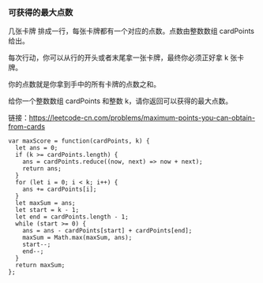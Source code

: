 <!--
 * @Author: 月魂
 * @Date: 2021-02-06 20:08:21
 * @LastEditTime: 2021-02-06 20:08:46
 * @LastEditors: 月魂
 * @Description: 
 * @FilePath: \leetcode-per-day\day31.md
-->
### 可获得的最大点数
几张卡牌 排成一行，每张卡牌都有一个对应的点数。点数由整数数组 cardPoints 给出。

每次行动，你可以从行的开头或者末尾拿一张卡牌，最终你必须正好拿 k 张卡牌。

你的点数就是你拿到手中的所有卡牌的点数之和。

给你一个整数数组 cardPoints 和整数 k，请你返回可以获得的最大点数。

链接：https://leetcode-cn.com/problems/maximum-points-you-can-obtain-from-cards

```
var maxScore = function(cardPoints, k) {
  let ans = 0;
  if (k >= cardPoints.length) {
    ans = cardPoints.reduce((now, next) => now + next);
    return ans;
  }
  for (let i = 0; i < k; i++) {
    ans += cardPoints[i];
  }
  let maxSum = ans;
  let start = k - 1;
  let end = cardPoints.length - 1;
  while (start >= 0) {
    ans = ans - cardPoints[start] + cardPoints[end];
    maxSum = Math.max(maxSum, ans);
    start--;
    end--;
  }
  return maxSum;
};
```